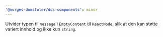 ```yaml
---
'@norges-domstoler/dds-components': minor
---
```


Utvider typen til `message` i `EmptyContent` til `ReactNode`, slik at den kan støtte variert innhold og ikke kun `string`.
